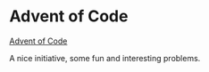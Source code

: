 # Advent of Code

[Advent of Code](http://adventofcode.com/)

A nice initiative, some fun and interesting problems.
